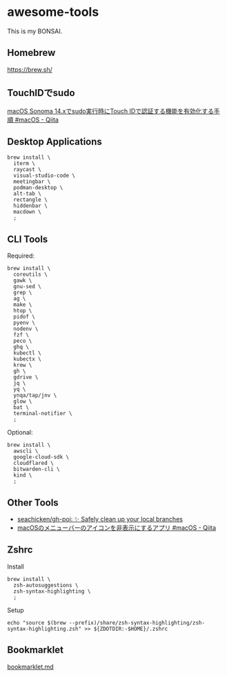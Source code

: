 # awesome-tools

This is my BONSAI.

## Homebrew

https://brew.sh/

## TouchIDでsudo

[macOS Sonoma 14.xでsudo実行時にTouch IDで認証する機能を有効化する手順 #macOS - Qiita](https://qiita.com/notakaos/items/fbc817741d43f24bf300)

## Desktop Applications

```
brew install \
  iterm \
  raycast \
  visual-studio-code \
  meetingbar \
  podman-desktop \
  alt-tab \
  rectangle \
  hiddenbar \
  macdown \
  ;
```

## CLI Tools

Required:

```
brew install \
  coreutils \
  gawk \
  gnu-sed \
  grep \
  ag \
  make \
  htop \
  pidof \
  pyenv \
  nodenv \
  fzf \
  peco \
  ghq \
  kubectl \
  kubectx \
  krew \
  gh \
  gdrive \
  jq \
  yq \
  ynqa/tap/jnv \
  glow \
  bat \
  terminal-notifier \
  ;
```

Optional:

```
brew install \
  awscli \
  google-cloud-sdk \
  cloudflared \
  bitwarden-cli \
  kind \
  ;
```

## Other Tools

- [seachicken/gh-poi: ✨ Safely clean up your local branches](https://github.com/seachicken/gh-poi)
- [macOSのメニューバーのアイコンを非表示にするアプリ #macOS - Qiita](https://qiita.com/tomoyk/items/8e6113b06b6f385c71f8)

## Zshrc

Install

```
brew install \
  zsh-autosuggestions \
  zsh-syntax-highlighting \
  ;
```

Setup

```
echo "source $(brew --prefix)/share/zsh-syntax-highlighting/zsh-syntax-highlighting.zsh" >> ${ZDOTDIR:-$HOME}/.zshrc
```

## Bookmarklet

[bookmarklet.md](https://gist.github.com/tomoyk/673926c1b7d4203355a4b1ca2a98b0a7)

